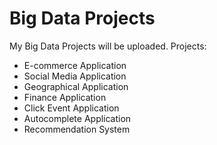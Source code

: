 # Big Data Projects
My Big Data Projects will be uploaded.
Projects:

- E-commerce Application
- Social Media Application
- Geographical Application
- Finance Application
- Click Event Application
- Autocomplete Application
- Recommendation System

